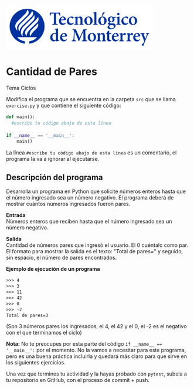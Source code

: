![Tec de Monterrey](../../images/logotecmty.png)
# Cantidad de Pares
Tema Ciclos

Modifica el programa que se encuentra en la carpeta `src` que se llama `exercise.py` y que contiene el siguiente código:

```python
def main():
  #escribe tu código abajo de esta línea

if __name__ == '__main__':
    main()
```

La línea `#escribe tu código abajo de esta línea` es un comentario, el programa la va a ignorar al ejecutarse.

## Descripción del programa

Desarrolla un programa en Python que solicite números enteros hasta que el número ingresado sea un número negativo.
El programa deberá de mostrar cuántos números ingresados fueron pares.

**Entrada**  
Números enteros que reciben hasta que el número ingresado sea un número negativo.

**Salida**  
Cantidad de números pares que ingresó el usuario. El 0 cuéntalo como par. El formato para mostrar la salida es el texto: "Total de pares=" y seguido, sin espacio, el número de pares encontrados.

**Ejemplo de ejecución de un programa**  
```
>>> 4
>>> 3
>>> 11
>>> 42
>>> 0
>>> -2
Total de pares=3
```
(Son 3 números pares los ingresados, el 4, el 42 y el 0, el -2 es el negativo con el que terminamos el ciclo) 

**Nota:** No te preocupes por esta parte del código `if __name__ == '__main__':` por el momento. No la vamos a necesitar para este programa, pero es una buena práctica incluirla y quedará más claro para que sirve en los siguientes ejercicios.

Una vez que termines tu actividad y la hayas probado con `pytest`, subela a tu repositorio en GitHub, con el proceso de commit + push.
